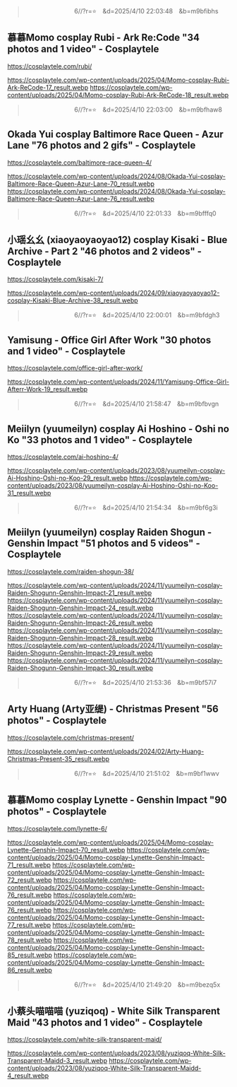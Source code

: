 
>　　　　　　　　6//?r=⭐　&d=2025/4/10 22:03:48　&b=m9bfibhs
## 慕慕Momo cosplay Rubi - Ark Re:Code "34 photos and 1 video" - Cosplaytele
https://cosplaytele.com/rubi/


https://cosplaytele.com/wp-content/uploads/2025/04/Momo-cosplay-Rubi-Ark-ReCode-17_result.webp
https://cosplaytele.com/wp-content/uploads/2025/04/Momo-cosplay-Rubi-Ark-ReCode-18_result.webp

>　　　　　　　　6//?r=⭐　&d=2025/4/10 22:03:00　&b=m9bfhaw8
## Okada Yui cosplay Baltimore Race Queen - Azur Lane "76 photos and 2 gifs" - Cosplaytele
https://cosplaytele.com/baltimore-race-queen-4/


https://cosplaytele.com/wp-content/uploads/2024/08/Okada-Yui-cosplay-Baltimore-Race-Queen-Azur-Lane-70_result.webp
https://cosplaytele.com/wp-content/uploads/2024/08/Okada-Yui-cosplay-Baltimore-Race-Queen-Azur-Lane-76_result.webp

>　　　　　　　　6//?r=⭐　&d=2025/4/10 22:01:33　&b=m9bfffq0
## 小瑶幺幺 (xiaoyaoyaoyao12) cosplay Kisaki - Blue Archive - Part 2 "46 photos and 2 videos" - Cosplaytele
https://cosplaytele.com/kisaki-7/


https://cosplaytele.com/wp-content/uploads/2024/09/xiaoyaoyaoyao12-cosplay-Kisaki-Blue-Archive-38_result.webp

>　　　　　　　　6//?r=⭐　&d=2025/4/10 22:00:01　&b=m9bfdgh3
## Yamisung - Office Girl After Work "30 photos and 1 video" - Cosplaytele
https://cosplaytele.com/office-girl-after-work/


https://cosplaytele.com/wp-content/uploads/2024/11/Yamisung-Office-Girl-Afterr-Work-19_result.webp

>　　　　　　　　6//?r=⭐　&d=2025/4/10 21:58:47　&b=m9bfbvgn
## Meiilyn (yuumeilyn) cosplay Ai Hoshino - Oshi no Ko "33 photos and 1 video" - Cosplaytele
https://cosplaytele.com/ai-hoshino-4/

https://cosplaytele.com/wp-content/uploads/2023/08/yuumeilyn-cosplay-Ai-Hoshino-Oshi-no-Koo-29_result.webp
https://cosplaytele.com/wp-content/uploads/2023/08/yuumeilyn-cosplay-Ai-Hoshino-Oshi-no-Koo-31_result.webp

>　　　　　　　　6//?r=⭐　&d=2025/4/10 21:54:34　&b=m9bf6g3i
## Meiilyn (yuumeilyn) cosplay Raiden Shogun - Genshin Impact "51 photos and 5 videos" - Cosplaytele
https://cosplaytele.com/raiden-shogun-38/

https://cosplaytele.com/wp-content/uploads/2024/11/yuumeilyn-cosplay-Raiden-Shogunn-Genshin-Impact-21_result.webp
https://cosplaytele.com/wp-content/uploads/2024/11/yuumeilyn-cosplay-Raiden-Shogunn-Genshin-Impact-24_result.webp
https://cosplaytele.com/wp-content/uploads/2024/11/yuumeilyn-cosplay-Raiden-Shogunn-Genshin-Impact-26_result.webp
https://cosplaytele.com/wp-content/uploads/2024/11/yuumeilyn-cosplay-Raiden-Shogunn-Genshin-Impact-28_result.webp
https://cosplaytele.com/wp-content/uploads/2024/11/yuumeilyn-cosplay-Raiden-Shogunn-Genshin-Impact-29_result.webp
https://cosplaytele.com/wp-content/uploads/2024/11/yuumeilyn-cosplay-Raiden-Shogunn-Genshin-Impact-30_result.webp

>　　　　　　　　6//?r=⭐　&d=2025/4/10 21:53:36　&b=m9bf57i7
## Arty Huang (Arty亚缇) - Christmas Present "56 photos" - Cosplaytele
https://cosplaytele.com/christmas-present/


https://cosplaytele.com/wp-content/uploads/2024/02/Arty-Huang-Christmas-Present-35_result.webp

>　　　　　　　　6//?r=⭐　&d=2025/4/10 21:51:02　&b=m9bf1wwv
## 慕慕Momo cosplay Lynette - Genshin Impact "90 photos" - Cosplaytele
https://cosplaytele.com/lynette-6/


https://cosplaytele.com/wp-content/uploads/2025/04/Momo-cosplay-Lynette-Genshin-Impact-70_result.webp
https://cosplaytele.com/wp-content/uploads/2025/04/Momo-cosplay-Lynette-Genshin-Impact-71_result.webp
https://cosplaytele.com/wp-content/uploads/2025/04/Momo-cosplay-Lynette-Genshin-Impact-72_result.webp
https://cosplaytele.com/wp-content/uploads/2025/04/Momo-cosplay-Lynette-Genshin-Impact-76_result.webp
https://cosplaytele.com/wp-content/uploads/2025/04/Momo-cosplay-Lynette-Genshin-Impact-76_result.webp
https://cosplaytele.com/wp-content/uploads/2025/04/Momo-cosplay-Lynette-Genshin-Impact-77_result.webp
https://cosplaytele.com/wp-content/uploads/2025/04/Momo-cosplay-Lynette-Genshin-Impact-78_result.webp
https://cosplaytele.com/wp-content/uploads/2025/04/Momo-cosplay-Lynette-Genshin-Impact-85_result.webp
https://cosplaytele.com/wp-content/uploads/2025/04/Momo-cosplay-Lynette-Genshin-Impact-86_result.webp

>　　　　　　　　6//?r=⭐　&d=2025/4/10 21:49:20　&b=m9bezq5x
## 小蔡头喵喵喵 (yuziqoq) - White Silk Transparent Maid "43 photos and 1 video" - Cosplaytele
https://cosplaytele.com/white-silk-transparent-maid/

https://cosplaytele.com/wp-content/uploads/2023/08/yuziqoq-White-Silk-Transparent-Maidd-3_result.webp
https://cosplaytele.com/wp-content/uploads/2023/08/yuziqoq-White-Silk-Transparent-Maidd-4_result.webp

